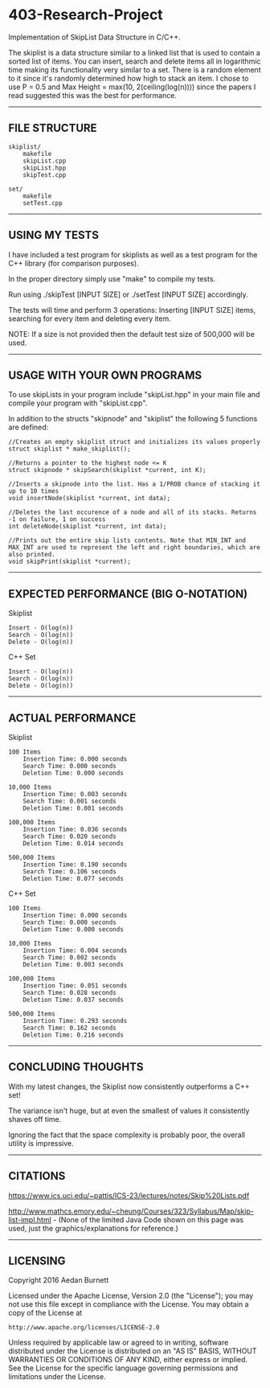 # 403-Research-Project
Implementation of SkipList Data Structure in C/C++.

The skiplist is a data structure similar to a linked list that is used to
contain a sorted list of items. You can insert, search and delete items all
in logarithmic time making its functionality very similar to a set. There is
a random element to it since it's randomly determined how high to stack an item. I chose to use P = 0.5 and Max Height = max(10, 2(ceiling(log(n)))) since the papers I read suggested this was the best for performance. 

--------------------------------
FILE STRUCTURE
--------------------------------
	
	skiplist/
		makefile
		skipList.cpp
		skipList.hpp
		skipTest.cpp
	
	set/
		makefile
		setTest.cpp

--------------------------------
USING MY TESTS
--------------------------------

I have included a test program for skiplists as well as a test program for the C++ <set> library (for comparison purposes).

In the proper directory simply use "make" to compile my tests.

Run using 
	./skipTest [INPUT SIZE] 
or 
	./setTest [INPUT SIZE]
accordingly.

The tests will time and perform 3 operations: Inserting [INPUT SIZE] items, searching for every item and deleting every item.

NOTE: If a size is not provided then the default test size of 500,000 will be used.

--------------------------------
USAGE WITH YOUR OWN PROGRAMS
--------------------------------

To use skipLists in your program include "skipList.hpp" in your main file and compile your program with "skipList.cpp".

In addition to the structs "skipnode" and "skiplist" the following 5 functions are defined:

	//Creates an empty skiplist struct and initializes its values properly
	struct skiplist * make_skiplist();

	//Returns a pointer to the highest node <= K
	struct skipnode * skipSearch(skiplist *current, int K);

	//Inserts a skipnode into the list. Has a 1/PROB chance of stacking it up to 10 times
	void insertNode(skiplist *current, int data);

	//Deletes the last occurence of a node and all of its stacks. Returns -1 on failure, 1 on success
	int deleteNode(skiplist *current, int data);

	//Prints out the entire skip lists contents. Note that MIN_INT and MAX_INT are used to represent the left and right boundaries, which are also printed.
	void skipPrint(skiplist *current);


--------------------------------
EXPECTED PERFORMANCE (BIG O-NOTATION)
--------------------------------

Skiplist

	Insert - O(log(n))
	Search - O(log(n))
	Delete - O(log(n))

C++ Set

	Insert - O(log(n))
	Search - O(log(n))
	Delete - O(log(n))

--------------------------------
ACTUAL PERFORMANCE
--------------------------------

Skiplist

	100 Items
		Insertion Time: 0.000 seconds
		Search Time: 0.000 seconds
		Deletion Time: 0.000 seconds

	10,000 Items
		Insertion Time: 0.003 seconds
		Search Time: 0.001 seconds
		Deletion Time: 0.001 seconds

	100,000 Items
		Insertion Time: 0.036 seconds
		Search Time: 0.020 seconds
		Deletion Time: 0.014 seconds
	
	500,000 Items
		Insertion Time: 0.190 seconds
		Search Time: 0.106 seconds
		Deletion Time: 0.077 seconds

C++ Set

	100 Items
		Insertion Time: 0.000 seconds
		Search Time: 0.000 seconds
		Deletion Time: 0.000 seconds
	
	10,000 Items
		Insertion Time: 0.004 seconds
		Search Time: 0.002 seconds
		Deletion Time: 0.003 seconds
	
	100,000 Items
		Insertion Time: 0.051 seconds
		Search Time: 0.028 seconds
		Deletion Time: 0.037 seconds
	
	500,000 Items
		Insertion Time: 0.293 seconds
		Search Time: 0.162 seconds
		Deletion Time: 0.216 seconds

--------------------------------
CONCLUDING THOUGHTS
--------------------------------

With my latest changes, the Skiplist now consistently outperforms a C++ set!

The variance isn't huge, but at even the smallest of values it consistently shaves off time. 

Ignoring the fact that the space complexity is probably poor, the overall utility is impressive.

--------------------------------
CITATIONS
--------------------------------

https://www.ics.uci.edu/~pattis/ICS-23/lectures/notes/Skip%20Lists.pdf

http://www.mathcs.emory.edu/~cheung/Courses/323/Syllabus/Map/skip-list-impl.html - (None of the limited Java Code shown on this page was used, just the graphics/explanations for reference.)

--------------------------------
LICENSING
--------------------------------

Copyright 2016 Aedan Burnett

Licensed under the Apache License, Version 2.0 (the "License");
you may not use this file except in compliance with the License.
You may obtain a copy of the License at

    http://www.apache.org/licenses/LICENSE-2.0

Unless required by applicable law or agreed to in writing, software
distributed under the License is distributed on an "AS IS" BASIS,
WITHOUT WARRANTIES OR CONDITIONS OF ANY KIND, either express or implied.
See the License for the specific language governing permissions and
limitations under the License.

